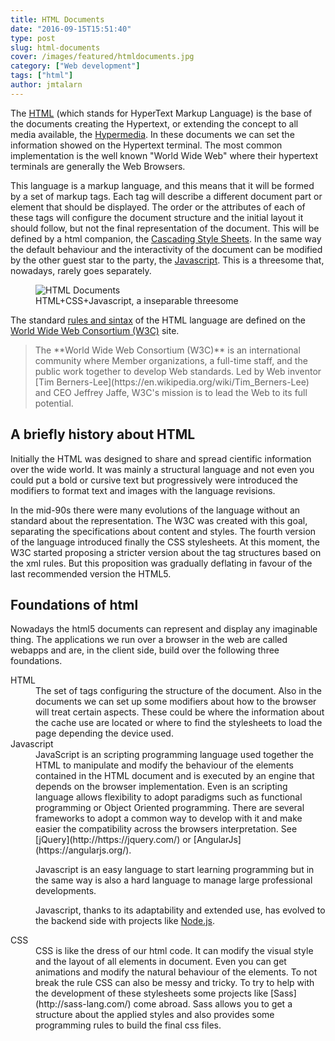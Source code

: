 ```yaml
---
title: HTML Documents
date: "2016-09-15T15:51:40"
type: post
slug: html-documents
cover: /images/featured/htmldocuments.jpg
category: ["Web development"]
tags: ["html"]
author: jmtalarn
---
```


The [HTML](http://blog.jmtalarn.com/basic-concepts-about-web-servers/) (which stands for HyperText Markup Language) is the base of the documents creating the Hypertext, or extending the concept to all media available, the [Hypermedia](http://blog.jmtalarn.com/web-services-xml-based-vs-json-based/). In these documents we can set the information showed on the Hypertext terminal. The most common implementation is the well known "World Wide Web" where their hypertext terminals are generally the Web Browsers.

<!--more-->

This language is a markup language, and this means that it will be formed by a set of markup tags. Each tag will describe a different document part or element that should be displayed. The order or the attributes of each of these tags will configure the document structure and the initial layout it should follow, but not the final representation of the document. This will be defined by a html companion, the [Cascading Style Sheets](http://blog.jmtalarn.com/html-documents/#css). In the same way the default behaviour and the interactivity of the document can be modified by the other guest star to the party, the [Javascript](http://blog.jmtalarn.com/html-documents/#javascript). This is a threesome that, nowadays, rarely goes separately.

<figure><img src="../images/640px-CardThisIsTheLife.jpg" alt="HTML Documents" />

<figcaption>HTML+CSS+Javascript, a inseparable threesome</figcaption>
</figure>

The standard [rules and sintax](https://www.w3.org/html/)</a> of the HTML language are defined on the [World Wide Web Consortium (W3C)](https://www.w3.org/Consortium/) site.

<blockquote>The **World Wide Web Consortium (W3C)** is an international community where Member organizations, a full-time staff, and the public work together to develop Web standards. Led by Web inventor [Tim Berners-Lee](https://en.wikipedia.org/wiki/Tim_Berners-Lee) and CEO Jeffrey Jaffe, W3C's mission is to lead the Web to its full potential.
</blockquote>

<h2 id="abrieflyhistoryabouthtml">A briefly history about HTML</h2>

Initially the HTML was designed to share and spread cientific information over the wide world. It was mainly a structural language and not even you could put a bold or cursive text but progressively were introduced the modifiers to format text and images with the language revisions.

In the mid-90s there were many evolutions of the language without an standard about the representation. The W3C was created with this goal, separating the specifications about content and styles. The fourth version of the language introduced finally the CSS stylesheets. At this moment, the W3C started proposing a stricter version about the tag structures based on the xml rules. But this proposition was gradually deflating in favour of the last recommended version the HTML5.

<h2 id="foundationsofhtml">Foundations of html</h2>
Nowadays the html5 documents can represent and display any imaginable thing. The applications we run over a browser in the web are called webapps and are, in the client side, build over the following three foundations.

<dl>
<dt>HTML</dt>
<dd>The set of tags configuring the structure of the document. Also in the documents we can set up some modifiers about how to the browser will treat certain aspects. These could be where the information about the cache use are located or where to find the stylesheets to load the page depending the device used.</dd>
<dt>Javascript</dt>
<dd>JavaScript is an scripting programming language used together the HTML to manipulate and modify the behaviour of the elements contained in the HTML document and is executed by an engine that depends on the browser implementation. Even is an scripting language allows flexibility to adopt paradigms such as functional programming or Object Oriented programming. There are several frameworks to adopt a common way to develop with it and make easier the compatibility across the browsers interpretation. See [jQuery](http://https://jquery.com/) or [AngularJs](https://angularjs.org/).

Javascript is an easy language to start learning programming but in the same way is also a hard language to manage large professional developments.

Javascript, thanks to its adaptability and extended use, has evolved to the backend side with projects like [Node.js](https://nodejs.org/en/).</dd>

<dt>CSS</dt>
<dd>CSS is like the dress of our html code. It can modify the visual style and the layout of all elements in document. Even you can get animations and modify the natural behaviour of the elements. To not break the rule CSS can also be messy and tricky. To try to help with the development of these stylesheets some projects like [Sass](http://sass-lang.com/) come abroad. Sass allows you to get a structure about the applied styles and also provides some programming rules to build the final css files.</dd>
</dl>
